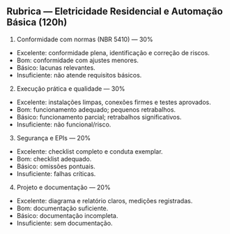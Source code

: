 ## Rubrica — Eletricidade Residencial e Automação Básica (120h)

1. Conformidade com normas (NBR 5410) — 30%
- Excelente: conformidade plena, identificação e correção de riscos.
- Bom: conformidade com ajustes menores.
- Básico: lacunas relevantes.
- Insuficiente: não atende requisitos básicos.

2. Execução prática e qualidade — 30%
- Excelente: instalações limpas, conexões firmes e testes aprovados.
- Bom: funcionamento adequado; pequenos retrabalhos.
- Básico: funcionamento parcial; retrabalhos significativos.
- Insuficiente: não funcional/risco.

3. Segurança e EPIs — 20%
- Excelente: checklist completo e conduta exemplar.
- Bom: checklist adequado.
- Básico: omissões pontuais.
- Insuficiente: falhas críticas.

4. Projeto e documentação — 20%
- Excelente: diagrama e relatório claros, medições registradas.
- Bom: documentação suficiente.
- Básico: documentação incompleta.
- Insuficiente: sem documentação.


